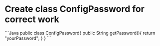 <h1>Create class ConfigPassword for correct work</h1>
<p></p>
```Java
public class ConfigPassword{
  public String getPassword(){
    return "yourPassword";
  }
}
```
